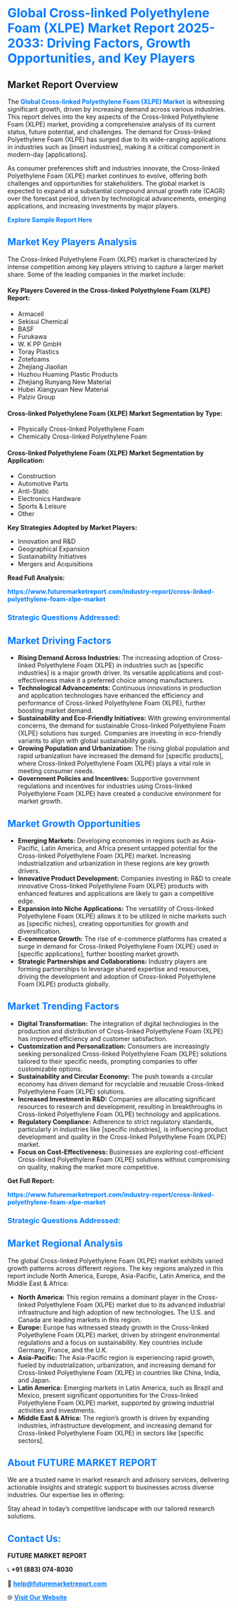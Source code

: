 <h1 style="color: #007BFF;">Global Cross-linked Polyethylene Foam (XLPE) Market Report 2025-2033: Driving Factors, Growth Opportunities, and Key Players</h1>

<section id="overview">
<h2>Market Report Overview</h2>
<p>The <a href="https://www.futuremarketreport.com/industry-report/cross-linked-polyethylene-foam-xlpe-market" style="color: #007BFF; text-decoration: none;"><strong>Global Cross-linked Polyethylene Foam (XLPE) Market</strong></a> is witnessing significant growth, driven by increasing demand across various industries. This report delves into the key aspects of the Cross-linked Polyethylene Foam (XLPE) market, providing a comprehensive analysis of its current status, future potential, and challenges. The demand for Cross-linked Polyethylene Foam (XLPE) has surged due to its wide-ranging applications in industries such as [insert industries], making it a critical component in modern-day [applications].</p>
<p>As consumer preferences shift and industries innovate, the Cross-linked Polyethylene Foam (XLPE) market continues to evolve, offering both challenges and opportunities for stakeholders. The global market is expected to expand at a substantial compound annual growth rate (CAGR) over the forecast period, driven by technological advancements, emerging applications, and increasing investments by major players.</p>
</section>

<section id="overview">
<p><a href="https://www.futuremarketreport.com/request-sample/reportId=26698" style="color: #007BFF; text-decoration: none;"><strong>Explore Sample Report Here</strong></a></p>
</section>

<section id="key-players">
<h2 style="color: #007BFF;">Market Key Players Analysis</h2>
<p>The Cross-linked Polyethylene Foam (XLPE) market is characterized by intense competition among key players striving to capture a larger market share. Some of the leading companies in the market include:</p>
<h4>Key Players Covered in the Cross-linked Polyethylene Foam (XLPE) Report:</h4>
<ul><li>Armacell</li><li>Sekisui Chemical</li><li>BASF</li><li>Furukawa</li><li>W. K PP GmbH</li><li>Toray Plastics</li><li>Zotefoams</li><li>Zhejiang Jiaolian</li><li>Huzhou Huaming Plastic Products</li><li>Zhejiang Runyang New Material</li><li>Hubei Xiangyuan New Material</li><li>Palziv Group</li></ul>
<h4>Cross-linked Polyethylene Foam (XLPE) Market Segmentation by Type:</h4>
<ul><li>Physically Cross-linked Polyethylene Foam</li><li>Chemically Cross-linked Polyethylene Foam</li></ul>

<h4>Cross-linked Polyethylene Foam (XLPE) Market Segmentation by Application:</h4>
<ul><li>Construction</li><li>Automotive Parts</li><li>Anti-Static</li><li>Electronics Hardware</li><li>Sports &amp; Leisure</li><li>Other</li></ul>
<p><strong>Key Strategies Adopted by Market Players:</strong></p>
<ul>
<li>Innovation and R&D</li>
<li>Geographical Expansion</li>
<li>Sustainability Initiatives</li>
<li>Mergers and Acquisitions</li>
</ul>
</section>

<section>
<p><strong>Read Full Analysis: </strong></p><a href="https://www.futuremarketreport.com/industry-report/cross-linked-polyethylene-foam-xlpe-market" style="color: #007BFF; text-decoration: none;"><strong>https://www.futuremarketreport.com/industry-report/cross-linked-polyethylene-foam-xlpe-market</strong></a>
<h3 style="color: #007BFF;">Strategic Questions Addressed:</h3>
</section>

<section id="driving-factors">
<h2 style="color: #007BFF;">Market Driving Factors</h2>
<ul>
<li><strong>Rising Demand Across Industries:</strong> The increasing adoption of Cross-linked Polyethylene Foam (XLPE) in industries such as [specific industries] is a major growth driver. Its versatile applications and cost-effectiveness make it a preferred choice among manufacturers.</li>
<li><strong>Technological Advancements:</strong> Continuous innovations in production and application technologies have enhanced the efficiency and performance of Cross-linked Polyethylene Foam (XLPE), further boosting market demand.</li>
<li><strong>Sustainability and Eco-Friendly Initiatives:</strong> With growing environmental concerns, the demand for sustainable Cross-linked Polyethylene Foam (XLPE) solutions has surged. Companies are investing in eco-friendly variants to align with global sustainability goals.</li>
<li><strong>Growing Population and Urbanization:</strong> The rising global population and rapid urbanization have increased the demand for [specific products], where Cross-linked Polyethylene Foam (XLPE) plays a vital role in meeting consumer needs.</li>
<li><strong>Government Policies and Incentives:</strong> Supportive government regulations and incentives for industries using Cross-linked Polyethylene Foam (XLPE) have created a conducive environment for market growth.</li>
</ul>
</section>

<section id="growth-opportunities">
<h2 style="color: #007BFF;">Market Growth Opportunities</h2>
<ul>
<li><strong>Emerging Markets:</strong> Developing economies in regions such as Asia-Pacific, Latin America, and Africa present untapped potential for the Cross-linked Polyethylene Foam (XLPE) market. Increasing industrialization and urbanization in these regions are key growth drivers.</li>
<li><strong>Innovative Product Development:</strong> Companies investing in R&D to create innovative Cross-linked Polyethylene Foam (XLPE) products with enhanced features and applications are likely to gain a competitive edge.</li>
<li><strong>Expansion into Niche Applications:</strong> The versatility of Cross-linked Polyethylene Foam (XLPE) allows it to be utilized in niche markets such as [specific niches], creating opportunities for growth and diversification.</li>
<li><strong>E-commerce Growth:</strong> The rise of e-commerce platforms has created a surge in demand for Cross-linked Polyethylene Foam (XLPE) used in [specific applications], further boosting market growth.</li>
<li><strong>Strategic Partnerships and Collaborations:</strong> Industry players are forming partnerships to leverage shared expertise and resources, driving the development and adoption of Cross-linked Polyethylene Foam (XLPE) products globally.</li>
</ul>
</section>

<section id="trending-factors">
<h2 style="color: #007BFF;">Market Trending Factors</h2>
<ul>
<li><strong>Digital Transformation:</strong> The integration of digital technologies in the production and distribution of Cross-linked Polyethylene Foam (XLPE) has improved efficiency and customer satisfaction.</li>
<li><strong>Customization and Personalization:</strong> Consumers are increasingly seeking personalized Cross-linked Polyethylene Foam (XLPE) solutions tailored to their specific needs, prompting companies to offer customizable options.</li>
<li><strong>Sustainability and Circular Economy:</strong> The push towards a circular economy has driven demand for recyclable and reusable Cross-linked Polyethylene Foam (XLPE) solutions.</li>
<li><strong>Increased Investment in R&D:</strong> Companies are allocating significant resources to research and development, resulting in breakthroughs in Cross-linked Polyethylene Foam (XLPE) technology and applications.</li>
<li><strong>Regulatory Compliance:</strong> Adherence to strict regulatory standards, particularly in industries like [specific industries], is influencing product development and quality in the Cross-linked Polyethylene Foam (XLPE) market.</li>
<li><strong>Focus on Cost-Effectiveness:</strong> Businesses are exploring cost-efficient Cross-linked Polyethylene Foam (XLPE) solutions without compromising on quality, making the market more competitive.</li>
</ul>
</section>

<section>
<p><strong>Get Full Report: </strong></p><a href="https://www.futuremarketreport.com/industry-report/cross-linked-polyethylene-foam-xlpe-market" style="color: #007BFF; text-decoration: none;"><strong>https://www.futuremarketreport.com/industry-report/cross-linked-polyethylene-foam-xlpe-market</strong></a>
<h3 style="color: #007BFF;">Strategic Questions Addressed:</h3>
</section>


<section id="regional-analysis">
<h2 style="color: #007BFF;">Market Regional Analysis</h2>
<p>The global Cross-linked Polyethylene Foam (XLPE) market exhibits varied growth patterns across different regions. The key regions analyzed in this report include North America, Europe, Asia-Pacific, Latin America, and the Middle East & Africa:</p>
<ul>
<li><strong>North America:</strong> This region remains a dominant player in the Cross-linked Polyethylene Foam (XLPE) market due to its advanced industrial infrastructure and high adoption of new technologies. The U.S. and Canada are leading markets in this region.</li>
<li><strong>Europe:</strong> Europe has witnessed steady growth in the Cross-linked Polyethylene Foam (XLPE) market, driven by stringent environmental regulations and a focus on sustainability. Key countries include Germany, France, and the U.K.</li>
<li><strong>Asia-Pacific:</strong> The Asia-Pacific region is experiencing rapid growth, fueled by industrialization, urbanization, and increasing demand for Cross-linked Polyethylene Foam (XLPE) in countries like China, India, and Japan.</li>
<li><strong>Latin America:</strong> Emerging markets in Latin America, such as Brazil and Mexico, present significant opportunities for the Cross-linked Polyethylene Foam (XLPE) market, supported by growing industrial activities and investments.</li>
<li><strong>Middle East & Africa:</strong> The region’s growth is driven by expanding industries, infrastructure development, and increasing demand for Cross-linked Polyethylene Foam (XLPE) in sectors like [specific sectors].</li>
</ul>
</section>

<footer>
<h2 style="color: #007BFF;">About FUTURE MARKET REPORT</h2>
<p>We are a trusted name in market research and advisory services, delivering actionable insights and strategic support to businesses across diverse industries. Our expertise lies in offering:</p>

<p>Stay ahead in today’s competitive landscape with our tailored research solutions.</p>

<h2 style="color: #007BFF;">Contact Us:</h2>
<p><strong>FUTURE MARKET REPORT</strong></p>
<p>📞 <strong>+91 (883) 074-8030</strong></p>
<p>📧 <strong><a href="mailto:help@futuremarketreport.com" style="color: #007BFF;">help@futuremarketreport.com</a></strong></p>
<p>🌐 <strong><a href="https://www.futuremarketreport.com/" style="color: #007BFF;">Visit Our Website</a></strong></p>
</footer>